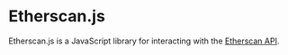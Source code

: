 # Etherscan.js

Etherscan.js is a JavaScript library for interacting with the [Etherscan API](https://docs.etherscan.io/).